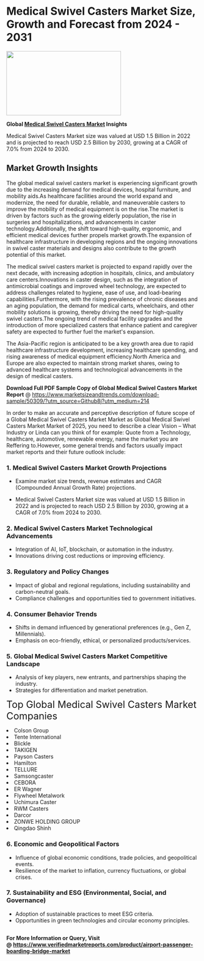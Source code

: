 <H1>Medical Swivel Casters Market Size, Growth and Forecast from 2024 - 2031</H1><img class="aligncenter size-medium wp-image-584254" src="https://thirdeyenews.in/wp-content/uploads/2024/09/Global-Market-Research-300x168.jpeg" alt="" width="300" height="168" /><p><strong>Global&nbsp;<a href="https://www.marketsizeandtrends.com/download-sample/50309/?utm_source=Github8j?utm_medium=214">Medical Swivel Casters Market</a> Insights</strong></p><p>Medical Swivel Casters Market size was valued at USD 1.5 Billion in 2022 and is projected to reach USD 2.5 Billion by 2030, growing at a CAGR of 7.0% from 2024 to 2030.</p><p><h2>Market Growth Insights</h2> <p>The global medical swivel casters market is experiencing significant growth due to the increasing demand for medical devices, hospital furniture, and mobility aids.As healthcare facilities around the world expand and modernize, the need for durable, reliable, and maneuverable casters to improve the mobility of medical equipment is on the rise.The market is driven by factors such as the growing elderly population, the rise in surgeries and hospitalizations, and advancements in caster technology.Additionally, the shift toward high-quality, ergonomic, and efficient medical devices further propels market growth.The expansion of healthcare infrastructure in developing regions and the ongoing innovations in swivel caster materials and designs also contribute to the growth potential of this market.</p> <p>The medical swivel casters market is projected to expand rapidly over the next decade, with increasing adoption in hospitals, clinics, and ambulatory care centers.Innovations in caster design, such as the integration of antimicrobial coatings and improved wheel technology, are expected to address challenges related to hygiene, ease of use, and load-bearing capabilities.Furthermore, with the rising prevalence of chronic diseases and an aging population, the demand for medical carts, wheelchairs, and other mobility solutions is growing, thereby driving the need for high-quality swivel casters.The ongoing trend of medical facility upgrades and the introduction of more specialized casters that enhance patient and caregiver safety are expected to further fuel the market's expansion.<p>The Asia-Pacific region is anticipated to be a key growth area due to rapid healthcare infrastructure development, increasing healthcare spending, and rising awareness of medical equipment efficiency.North America and Europe are also expected to maintain strong market shares, owing to advanced healthcare systems and technological advancements in the design of medical casters.</p> <p><span class=""><strong>Download Full PDF Sample Copy of Global Medical Swivel Casters Market Report</strong> @ <a href="https://www.marketsizeandtrends.com/download-sample/50309/?utm_source=Github8j?utm_medium=214" target="_blank">https://www.marketsizeandtrends.com/download-sample/50309/?utm_source=Github8j?utm_medium=214</a></span></p><p>In order to make an accurate and perceptive description of future scope of a Global&nbsp;Medical Swivel Casters Market Market as Global&nbsp;Medical Swivel Casters Market Market of 2025, you need to describe a clear Vision &ndash; What Industry or Linda can you think of for example: Quote from a Technology, healthcare, automotive, renewable energy, name the market you are Reffering to.However, some general trends and factors usually impact market reports and their future outlook include:</p><h3>1.&nbsp;<strong>Medical Swivel Casters Market Growth Projections</strong></h3><ul><li>Examine market size trends, revenue estimates and CAGR (Compounded Annual Growth Rate) projections.</li><li><p>Medical Swivel Casters Market size was valued at USD 1.5 Billion in 2022 and is projected to reach USD 2.5 Billion by 2030, growing at a CAGR of 7.0% from 2024 to 2030.</p></li></ul><h3>2.&nbsp;<strong>Medical Swivel Casters Market Technological Advancements</strong></h3><ul><li>Integration of AI, IoT, blockchain, or automation in the industry.</li><li>Innovations driving cost reductions or improving efficiency.</li></ul><h3>3.&nbsp;<strong>Regulatory and Policy Changes</strong></h3><ul><li>Impact of global and regional regulations, including sustainability and carbon-neutral goals.</li><li>Compliance challenges and opportunities tied to government initiatives.</li></ul><h3>4.&nbsp;<strong>Consumer Behavior Trends</strong></h3><ul><li>Shifts in demand influenced by generational preferences (e.g., Gen Z, Millennials).</li><li>Emphasis on eco-friendly, ethical, or personalized products/services.</li></ul><h3>5.&nbsp;<strong>Global Medical Swivel Casters Market Competitive Landscape</strong></h3><ul><li>Analysis of key players, new entrants, and partnerships shaping the industry.</li><li>Strategies for differentiation and market penetration.</li></ul><p data-pm-slice="1 1 []"><span style="color: inherit; font-family: inherit; font-size: 25px;">Top Global Medical Swivel Casters Market Companies</span></p><div class="" data-test-id=""><p><li>Colson Group</li><li> Tente International</li><li> Blickle</li><li> TAKIGEN</li><li> Payson Casters</li><li> Hamilton</li><li> TELLURE</li><li> Samsongcaster</li><li> CEBORA</li><li> ER Wagner</li><li> Flywheel Metalwork</li><li> Uchimura Caster</li><li> RWM Casters</li><li> Darcor</li><li> ZONWE HOLDING GROUP</li><li> Qingdao Shinh</li></p></div><h3>6.&nbsp;<strong>Economic and Geopolitical Factors</strong></h3><ul><li>Influence of global economic conditions, trade policies, and geopolitical events.</li><li>Resilience of the market to inflation, currency fluctuations, or global crises.</li></ul><h3>7.&nbsp;<strong>Sustainability and ESG (Environmental, Social, and Governance)</strong></h3><ul><li>Adoption of sustainable practices to meet ESG criteria.</li><li>Opportunities in green technologies and circular economy principles.</li></ul><h2><strong style="font-size: 14px;">For More Information or Query, Visit @&nbsp;</strong><a style="background-color: #ffffff; font-size: 14px;" href="https://www.marketsizeandtrends.com/report/medical-swivel-casters-market/" target="_blank">https://www.verifiedmarketreports.com/product/airport-passenger-boarding-bridge-market</a></h2>